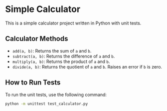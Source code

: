 # Simple Calculator

This is a simple calculator project written in Python with unit tests.

## Calculator Methods

- `add(a, b)`: Returns the sum of `a` and `b`.
- `subtract(a, b)`: Returns the difference of `a` and `b`.
- `multiply(a, b)`: Returns the product of `a` and `b`.
- `divide(a, b)`: Returns the quotient of `a` and `b`. Raises an error if `b` is zero.

## How to Run Tests

To run the unit tests, use the following command:

```bash
python -m unittest test_calculator.py


